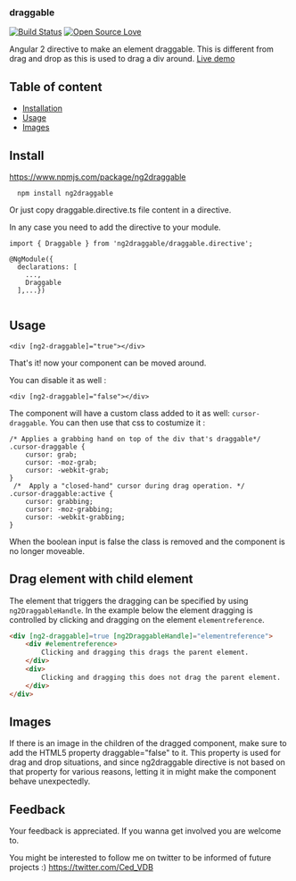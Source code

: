 ### draggable

[![Build Status](https://semaphoreapp.com/api/v1/projects/d4cca506-99be-44d2-b19e-176f36ec8cf1/128505/shields_badge.svg)](https://semaphoreapp.com/boennemann/badges)
[![Open Source Love](https://badges.frapsoft.com/os/mit/mit.svg?v=102)](https://github.com/ellerbrock/open-source-badge/)

Angular 2 directive to make an element draggable. This is different from drag
and drop as this is used to drag a div around. [Live demo](https://cedvdb.github.io/ng2draggable/)

## Table of content
* [Installation](#installation)
* [Usage](#usage)
* [Images](#images)


## Install

https://www.npmjs.com/package/ng2draggable

```
  npm install ng2draggable
```

Or just copy draggable.directive.ts file content in a directive.


In any case you need to add the directive to your module.

```
import { Draggable } from 'ng2draggable/draggable.directive';
 
@NgModule({
  declarations: [
    ...,
    Draggable
  ],...})
  
  ```

## Usage

```
<div [ng2-draggable]="true"></div>
```

That's it! now your component can be moved around.

You can disable it as well :

```
<div [ng2-draggable]="false"></div>
```

The component will have a custom class added to it as well: `cursor-draggable`.
You can then use that css to costumize it :

```
/* Applies a grabbing hand on top of the div that's draggable*/
.cursor-draggable {
    cursor: grab;
    cursor: -moz-grab;
    cursor: -webkit-grab;
}
 /*  Apply a "closed-hand" cursor during drag operation. */
.cursor-draggable:active {
    cursor: grabbing;
    cursor: -moz-grabbing;
    cursor: -webkit-grabbing;
}
```
When the boolean input is false the class is removed and
the component is no longer moveable.

## Drag element with child element

The element that triggers the dragging can be specified by using `ng2DraggableHandle`. In the example below the element dragging is controlled by clicking and dragging on the element `elementreference`.

```html
<div [ng2-draggable]=true [ng2DraggableHandle]="elementreference">
    <div #elementreference>
        Clicking and dragging this drags the parent element.
    </div>
    <div>
        Clicking and dragging this does not drag the parent element.
    </div>
</div>
```

## Images

If there is an image in the children of the dragged component, make sure to add the HTML5 property
draggable="false" to it. This property is used for drag and drop situations, and since ng2draggable directive
is not based on that property for various reasons, letting it in might make the component behave unexpectedly.


## Feedback

Your feedback is appreciated. If you wanna get involved you are welcome to.

You might be interested to follow me on twitter to be informed of future projects :) https://twitter.com/Ced_VDB

